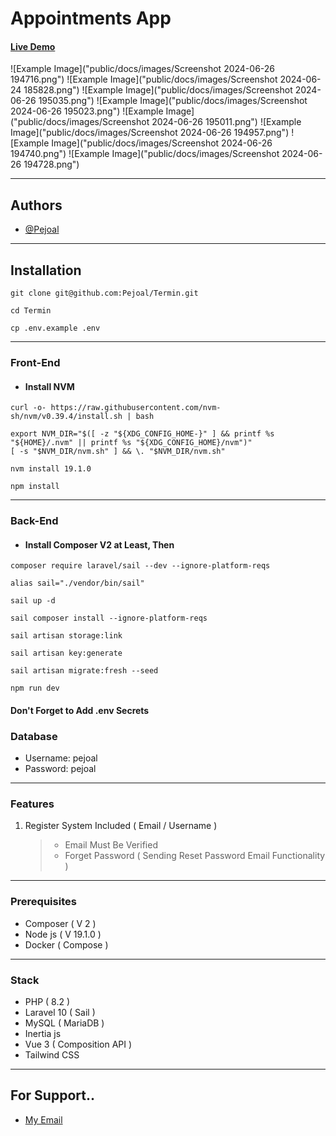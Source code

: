 # Appointments App

#### [Live Demo](http://)

![Example Image]("public/docs/images/Screenshot 2024-06-26 194716.png")
![Example Image]("public/docs/images/Screenshot 2024-06-24 185828.png")
![Example Image]("public/docs/images/Screenshot 2024-06-26 195035.png")
![Example Image]("public/docs/images/Screenshot 2024-06-26 195023.png")
![Example Image]("public/docs/images/Screenshot 2024-06-26 195011.png")
![Example Image]("public/docs/images/Screenshot 2024-06-26 194957.png")
![Example Image]("public/docs/images/Screenshot 2024-06-26 194740.png")
![Example Image]("public/docs/images/Screenshot 2024-06-26 194728.png")

---

## Authors

- [@Pejoal](https://www.github.com/Pejoal)

---

## Installation

```shell
git clone git@github.com:Pejoal/Termin.git
```

```shell
cd Termin
```

```shell
cp .env.example .env
```

---

### Front-End

- #### Install NVM

```shell
curl -o- https://raw.githubusercontent.com/nvm-sh/nvm/v0.39.4/install.sh | bash
```

```shell
export NVM_DIR="$([ -z "${XDG_CONFIG_HOME-}" ] && printf %s "${HOME}/.nvm" || printf %s "${XDG_CONFIG_HOME}/nvm")"
[ -s "$NVM_DIR/nvm.sh" ] && \. "$NVM_DIR/nvm.sh"
```

```shell
nvm install 19.1.0
```

```shell
npm install
```

---

### Back-End

- #### Install Composer V2 at Least, Then

```shell
composer require laravel/sail --dev --ignore-platform-reqs
```

```shell
alias sail="./vendor/bin/sail"
```

```shell
sail up -d
```

```shell
sail composer install --ignore-platform-reqs
```

```shell
sail artisan storage:link
```

```shell
sail artisan key:generate
```

```shell
sail artisan migrate:fresh --seed
```

```shell
npm run dev
```

#### Don't Forget to Add .env Secrets

### Database

- Username: pejoal
- Password: pejoal

---

### Features

1. Register System Included ( Email / Username )
   > - Email Must Be Verified
   > - Forget Password ( Sending Reset Password Email Functionality )

---

### Prerequisites

- Composer ( V 2 )
- Node js ( V 19.1.0 )
- Docker ( Compose )

---

### Stack

- PHP ( 8.2 )
- Laravel 10 ( Sail )
- MySQL ( MariaDB )
- Inertia js
- Vue 3 ( Composition API )
- Tailwind CSS

---

## For Support..

- [My Email](pejoal.official@gmail.com)
